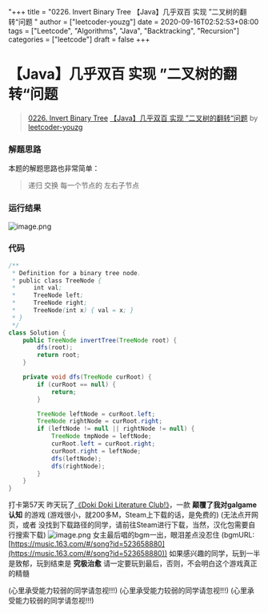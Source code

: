 "+++
title = "0226. Invert Binary Tree 【Java】几乎双百 实现 ”二叉树的翻转“问题 "
author = ["leetcoder-youzg"]
date = 2020-09-16T02:52:53+08:00
tags = ["Leetcode", "Algorithms", "Java", "Backtracking", "Recursion"]
categories = ["leetcode"]
draft = false
+++

# 【Java】几乎双百 实现 ”二叉树的翻转“问题

> [0226. Invert Binary Tree](https://leetcode-cn.com/problems/invert-binary-tree/)
> [【Java】几乎双百 实现 ”二叉树的翻转“问题](https://leetcode-cn.com/problems/invert-binary-tree/solution/java-ji-hu-shuang-bai-shi-xian-er-cha-shu-de-fan-z/) by [leetcoder-youzg](https://leetcode-cn.com/u/leetcoder-youzg/)

### 解题思路
本题的解题思路也非常简单：
> 递归 交换 每一个节点的 左右子节点

### 运行结果
![image.png](https://pic.leetcode-cn.com/1600223903-vaajTj-image.png)

### 代码

```java
/**
 * Definition for a binary tree node.
 * public class TreeNode {
 *     int val;
 *     TreeNode left;
 *     TreeNode right;
 *     TreeNode(int x) { val = x; }
 * }
 */
class Solution {
    public TreeNode invertTree(TreeNode root) {
        dfs(root);
        return root;
    }

    private void dfs(TreeNode curRoot) {
        if (curRoot == null) {
            return;
        }

        TreeNode leftNode = curRoot.left;
        TreeNode rightNode = curRoot.right;
        if (leftNode != null || rightNode != null) {
            TreeNode tmpNode = leftNode;
            curRoot.left = curRoot.right;
            curRoot.right = leftNode;
            dfs(leftNode);
            dfs(rightNode);
        }
    }
}
```
打卡第57天
昨天玩了[《Doki Doki Literature Club!》](https://ddlc.moe)，一款 **颠覆了我对galgame认知** 的游戏
(游戏很小，就200多M，Steam上下载的话，是免费的)
(无法点开网页，或者 没找到下载路径的同学，请前往Steam进行下载，当然，汉化包需要自行搜索下载)
![image.png](https://pic.leetcode-cn.com/1600224278-MRBoPf-image.png)
女主最后唱的bgm一出，眼泪差点没忍住
(bgmURL:[https://music.163.com/#/song?id=523658880](https://music.163.com/#/song?id=523658880))
如果感兴趣的同学，玩到一半是致郁，玩到结束是 **究极治愈**
请一定要玩到最后，否则，不会明白这个游戏真正的精髓

(心里承受能力较弱的同学请忽视!!!)
(心里承受能力较弱的同学请忽视!!!)
(心里承受能力较弱的同学请忽视!!!)
